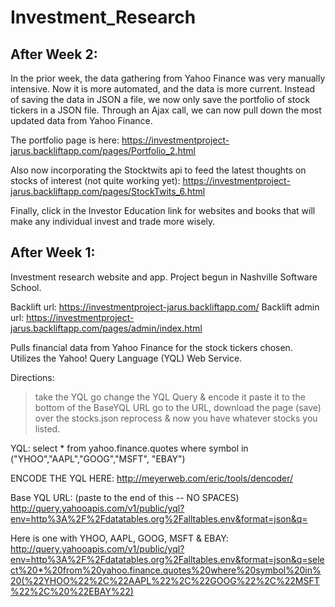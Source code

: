 Investment_Research
===================

After Week 2:
-------------
In the prior week, the data gathering from Yahoo Finance was very manually intensive.  Now it is more automated, and the data is more current. Instead of saving the data in JSON a file, we now only save the portfolio of stock tickers in a JSON file.  Through an Ajax call, we can now pull down the most updated data from Yahoo Finance.

The portfolio page is here: https://investmentproject-jarus.backliftapp.com/pages/Portfolio_2.html

Also now incorporating the Stocktwits api to feed the latest thoughts on stocks of interest (not quite working yet): https://investmentproject-jarus.backliftapp.com/pages/StockTwits_6.html

Finally, click in the Investor Education link for websites and books that will make any individual invest and trade more wisely.




After Week 1:
--------------
Investment research website and app.  Project begun in Nashville Software School.

Backlift url: https://investmentproject-jarus.backliftapp.com/
Backlift admin url: https://investmentproject-jarus.backliftapp.com/pages/admin/index.html

Pulls financial data from Yahoo Finance for the stock tickers chosen.  Utilizes the Yahoo! Query Language (YQL) Web Service.

Directions:
> take the YQL go change the YQL Query & encode it
> paste it to the bottom of the BaseYQL URL
> go to the URL, download the page (save) over the stocks.json
> reprocess & now you have whatever stocks you listed.

YQL:
select * from yahoo.finance.quotes where symbol in ("YHOO","AAPL","GOOG","MSFT", "EBAY")


ENCODE THE YQL HERE:
http://meyerweb.com/eric/tools/dencoder/

Base YQL URL: (paste to the end of this -- NO SPACES)
http://query.yahooapis.com/v1/public/yql?env=http%3A%2F%2Fdatatables.org%2Falltables.env&format=json&q=

Here is one with YHOO, AAPL, GOOG, MSFT & EBAY:
http://query.yahooapis.com/v1/public/yql?env=http%3A%2F%2Fdatatables.org%2Falltables.env&format=json&q=select%20*%20from%20yahoo.finance.quotes%20where%20symbol%20in%20(%22YHOO%22%2C%22AAPL%22%2C%22GOOG%22%2C%22MSFT%22%2C%20%22EBAY%22)
